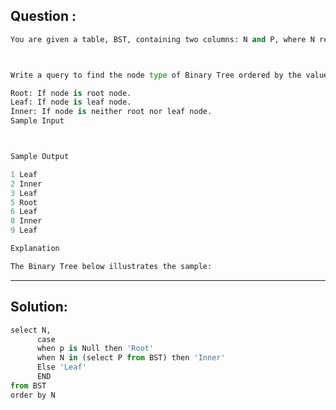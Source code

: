 ## Question :
```python
You are given a table, BST, containing two columns: N and P, where N represents the value of a node in Binary Tree, and P is the parent of N.



Write a query to find the node type of Binary Tree ordered by the value of the node. Output one of the following for each node:

Root: If node is root node.
Leaf: If node is leaf node.
Inner: If node is neither root nor leaf node.
Sample Input



Sample Output

1 Leaf
2 Inner
3 Leaf
5 Root
6 Leaf
8 Inner
9 Leaf

Explanation

The Binary Tree below illustrates the sample:
```

-------------------------------------------------------------------------------------------
## Solution:
```python
select N,
      case
      when p is Null then 'Root'
      when N in (select P from BST) then 'Inner'
      Else 'Leaf'
      END
from BST 
order by N
```
